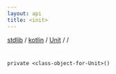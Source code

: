```yaml
---
layout: api
title: <init>
---
```

[stdlib](../../../index.md) / [kotlin](../../index.md) / [Unit](../index.md) / [<class-object-for-Unit>](index.md) / [<init>](_init_.md)

# <init>

```
private <class-object-for-Unit>()
```

